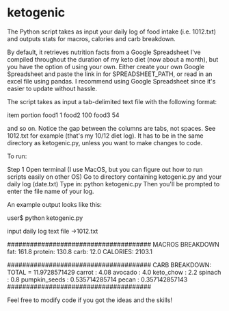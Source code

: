 # ketogenic

The Python script takes as input your daily log of food intake (i.e. 1012.txt) and outputs stats for macros, calories and carb breakdown.

By default, it retrieves nutrition facts from a Google Spreadsheet I've compiled throughout the duration of my keto diet (now about a month), but you have the option of using your own. Either create your own Google Spreadsheet and paste the link in for SPREADSHEET_PATH, or read in an excel file using pandas. I recommend using Google Spreadsheet since it's easier to update without hassle.

The script takes as input a tab-delimited text file with the following format:

item  portion
food1 1
food2 100
food3 54

and so on. Notice the gap between the columns are tabs, not spaces.
See 1012.txt for example (that's my 10/12 diet log). It has to be in the same directory as ketogenic.py, unless you want to make changes to code.

To run:

Step 1
Open terminal (I use MacOS, but you can figure out how to run scripts easily on other OS)
Go to directory containing ketogenic.py and your daily log (date.txt)
Type in: python ketogenic.py
Then you'll be prompted to enter the file name of your log.

An example output looks like this:

user$ python ketogenic.py

input daily log text file
->1012.txt

######################################
MACROS BREAKDOWN
fat: 161.8
protein: 130.8
carb: 12.0
CALORIES: 2103.1

######################################
CARB BREAKDOWN: TOTAL = 11.9728571429
carrot :  4.08
avocado :  4.0
keto_chow :  2.2
spinach :  0.8
pumpkin_seeds :  0.535714285714
pecan :  0.357142857143
######################################


Feel free to modify code if you got the ideas and the skills!
